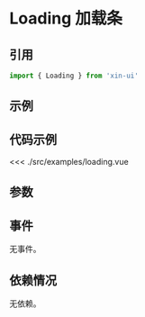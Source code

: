 # Loading 加载条

## 引用
```js
import { Loading } from 'xin-ui'
```

## 示例
<example-loading/>

## 代码示例
<<< ./src/examples/loading.vue

## 参数

## 事件

无事件。

## 依赖情况

无依赖。






